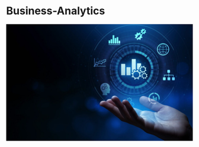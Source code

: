 # Business-Analytics
![img](https://github.com/kishnendu/Business-Analytics/blob/main/Business-Intelligence-and-Analytics-1080x675.jpeg)


